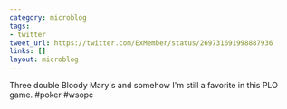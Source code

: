 ```yaml
---
category: microblog
tags:
- twitter
tweet_url: https://twitter.com/ExMember/status/269731691998887936
links: []
layout: microblog
---
```

Three double Bloody Mary's and somehow I'm still a favorite in this PLO game. #poker #wsopc
